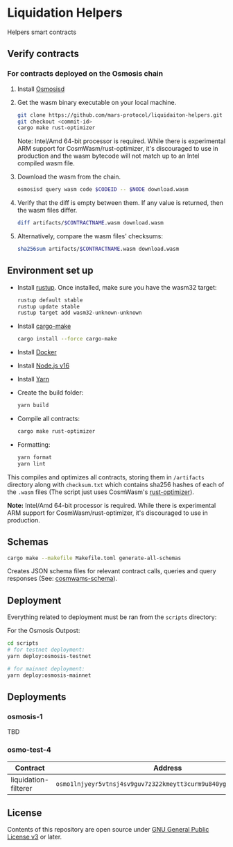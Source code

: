 # Liquidation Helpers

Helpers smart contracts

## Verify contracts

### For contracts deployed on the Osmosis chain

1. Install [Osmosisd][1]

2. Get the wasm binary executable on your local machine.

   ```bash
   git clone https://github.com/mars-protocol/liquidaiton-helpers.git
   git checkout <commit-id>
   cargo make rust-optimizer
   ```

   Note: Intel/Amd 64-bit processor is required. While there is experimental ARM support for CosmWasm/rust-optimizer, it's discouraged to use in production and the wasm bytecode will not match up to an Intel compiled wasm file.

3. Download the wasm from the chain.

   ```bash
   osmosisd query wasm code $CODEID -- $NODE download.wasm
   ```

4. Verify that the diff is empty between them. If any value is returned, then the wasm files differ.

   ```bash
   diff artifacts/$CONTRACTNAME.wasm download.wasm
   ```

5. Alternatively, compare the wasm files' checksums:

   ```bash
   sha256sum artifacts/$CONTRACTNAME.wasm download.wasm
   ```

## Environment set up

- Install [rustup][2]. Once installed, make sure you have the wasm32 target:

  ```bash
  rustup default stable
  rustup update stable
  rustup target add wasm32-unknown-unknown
  ```

- Install [cargo-make][3]

  ```bash
  cargo install --force cargo-make
  ```

- Install [Docker][4]

- Install [Node.js v16][5]

- Install [Yarn][6]

- Create the build folder:

   ```bash
   yarn build
   ```

- Compile all contracts:

   ```bash
   cargo make rust-optimizer
   ```

- Formatting:

   ```bash
   yarn format
   yarn lint
   ```

This compiles and optimizes all contracts, storing them in `/artifacts` directory along with `checksum.txt` which contains sha256 hashes of each of the `.wasm` files (The script just uses CosmWasm's [rust-optimizer][7]).

**Note:** Intel/Amd 64-bit processor is required. While there is experimental ARM support for CosmWasm/rust-optimizer, it's discouraged to use in production.

## Schemas

```bash
cargo make --makefile Makefile.toml generate-all-schemas
```

Creates JSON schema files for relevant contract calls, queries and query responses (See: [cosmwams-schema][8]).

## Deployment

Everything related to deployment must be ran from the `scripts` directory:

For the Osmosis Outpost:

```bash
cd scripts
# for testnet deployment:
yarn deploy:osmosis-testnet

# for mainnet deployment:
yarn deploy:osmosis-mainnet
```

## Deployments

### osmosis-1

TBD

### osmo-test-4

| Contract             | Address                                                           |
|----------------------| ----------------------------------------------------------------- |
| liquidation-filterer | `osmo1lnjyeyr5vtnsj4sv9guv7z322kmeytt3curm9u840yg2y2hk5w6qsdjjzu` |

## License

Contents of this repository are open source under [GNU General Public License v3](./LICENSE) or later.

[1]: https://docs.osmosis.zone/osmosis-core/osmosisd/
[2]: https://rustup.rs/
[3]: https://github.com/sagiegurari/cargo-make
[4]: https://docs.docker.com/get-docker/
[5]: https://github.com/nvm-sh/nvm
[6]: https://classic.yarnpkg.com/lang/en/docs/install/#mac-stable
[7]: https://github.com/CosmWasm/rust-optimizer
[8]: https://github.com/CosmWasm/cosmwasm/tree/main/packages/schema
